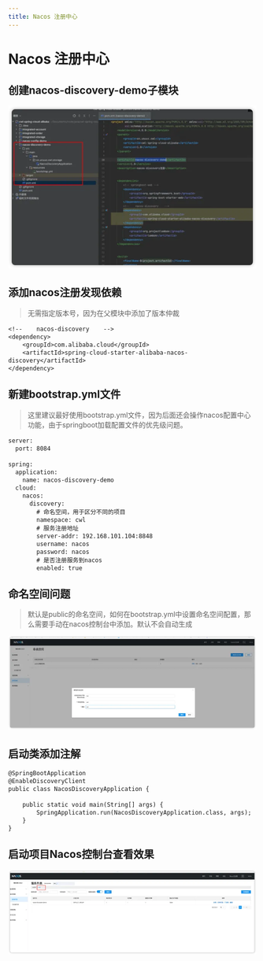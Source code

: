 ```yaml
---
title: Nacos 注册中心
---
```

# Nacos 注册中心

## 创建nacos-discovery-demo子模块

![alt text](image-3.png)

## 添加nacos注册发现依赖
> 无需指定版本号，因为在父模块中添加了版本仲裁

```
<!--    nacos-discovery    -->
<dependency>
    <groupId>com.alibaba.cloud</groupId>
    <artifactId>spring-cloud-starter-alibaba-nacos-discovery</artifactId>
</dependency>
```
## 新建bootstrap.yml文件
> 这里建议最好使用bootstrap.yml文件，因为后面还会操作nacos配置中心功能，由于springboot加载配置文件的优先级问题。

```
server:
  port: 8084

spring:
  application:
    name: nacos-discovery-demo
  cloud:
    nacos:
      discovery:
        # 命名空间，用于区分不同的项目
        namespace: cwl
        # 服务注册地址
        server-addr: 192.168.101.104:8848
        username: nacos
        password: nacos
        # 是否注册服务到nacos
        enabled: true

```
## 命名空间问题
> 默认是public的命名空间，如何在bootstrap.yml中设置命名空间配置，那么需要手动在nacos控制台中添加。默认不会自动生成

![alt text](image-4.png)

## 启动类添加注解
```
@SpringBootApplication
@EnableDiscoveryClient
public class NacosDiscoveryApplication {

    public static void main(String[] args) {
        SpringApplication.run(NacosDiscoveryApplication.class, args);
    }
}
```
## 启动项目Nacos控制台查看效果

![alt text](image-5.png)
